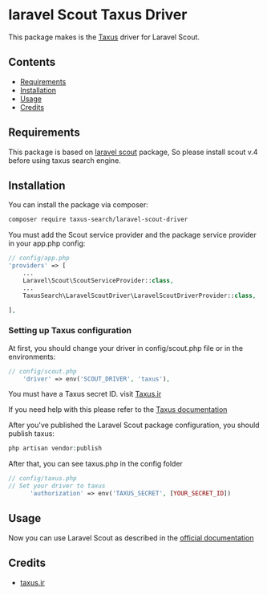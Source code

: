 # laravel Scout Taxus Driver


This package makes is the [Taxus](https://taxus.ir) driver for Laravel Scout.

## Contents

- [Requirements](#Requirements)
- [Installation](#installation)
- [Usage](#usage)
- [Credits](#credits)

## Requirements
This package is based on [laravel scout](https://laravel.com/docs/5.6/scout) package, So please install scout v.4 before using taxus search engine.

## Installation

You can install the package via composer:

``` bash
composer require taxus-search/laravel-scout-driver
```

You must add the Scout service provider and the package service provider in your app.php config:

```php
// config/app.php
'providers' => [
    ...
    Laravel\Scout\ScoutServiceProvider::class,
    ...
    TaxusSearch\LaravelScoutDriver\LaravelScoutDriverProvider::class,

],
```

### Setting up Taxus configuration
At first, you should change your driver in config/scout.php file or in the environments:
```php
// config/scout.php
    'driver' => env('SCOUT_DRIVER', 'taxus'),
```

You must have a Taxus secret ID. visit [Taxus.ir](https://taxus.ir)

If you need help with this please refer to the [Taxus documentation](https://taxus.ir/docs)

After you've published the Laravel Scout package configuration, you should publish taxus:

```php
php artisan vendor:publish
```
After that, you can see taxus.php in the config folder
```php
// config/taxus.php
// Set your driver to taxus
      'authorization' => env('TAXUS_SECRET', [YOUR_SECRET_ID])

```

## Usage

Now you can use Laravel Scout as described in the [official documentation](https://laravel.com/docs/5.3/scout)
## Credits

- [taxus.ir](https://taxus.ir)
